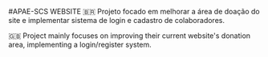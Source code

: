 #APAE-SCS WEBSITE
🇧🇷 Projeto focado em melhorar a área de doação do site e implementar sistema de login e cadastro de colaboradores. <br>

🇬🇧 Project mainly focuses on improving their current website's donation area, implementing a login/register system.

